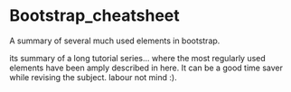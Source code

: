 # Bootstrap_cheatsheet
A summary of several much used elements in bootstrap.


its summary of a long tutorial series...
where the most regularly used elements have been amply described in here.
It can be a good time saver while revising the subject.
labour not mind :).
